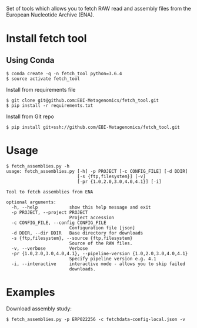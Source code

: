 Set of tools which allows you to fetch RAW read and assembly files from the European Nucleotide Archive (ENA).


Install fetch tool
============================

Using Conda
-----------

    $ conda create -q -n fetch_tool python=3.6.4
    $ source activate fetch_tool

Install from requirements file

    $ git clone git@github.com:EBI-Metagenomics/fetch_tool.git
    $ pip install -r requirements.txt

Install from Git repo

    $ pip install git+ssh://github.com/EBI-Metagenomics/fetch_tool.git


Usage
=====

    $ fetch_assemblies.py -h
    usage: fetch_assemblies.py [-h] -p PROJECT [-c CONFIG_FILE] [-d DDIR]
                               [-s {ftp,filesystem}] [-v]
                               [-pr {1.0,2.0,3.0,4.0,4.1}] [-i]
    
    Tool to fetch assemblies from ENA
    
    optional arguments:
      -h, --help            show this help message and exit
      -p PROJECT, --project PROJECT
                            Project accession
      -c CONFIG_FILE, --config CONFIG_FILE
                            Configuration file [json]
      -d DDIR, --dir DDIR   Base directory for downloads
      -s {ftp,filesystem}, --source {ftp,filesystem}
                            Source of the RAW files.
      -v, --verbose         Verbose
      -pr {1.0,2.0,3.0,4.0,4.1}, --pipeline-version {1.0,2.0,3.0,4.0,4.1}
                            Specify pipeline version e.g. 4.1
      -i, --interactive     interactive mode - allows you to skip failed
                            downloads.


Examples
========

Download assembly study:

    $ fetch_assemblies.py -p ERP022256 -c fetchdata-config-local.json -v
